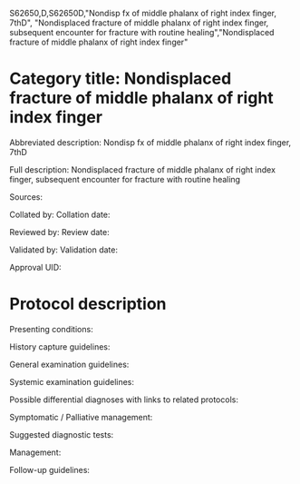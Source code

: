 S62650,D,S62650D,"Nondisp fx of middle phalanx of right index finger, 7thD", "Nondisplaced fracture of middle phalanx of right index finger, subsequent encounter for fracture with routine healing","Nondisplaced fracture of middle phalanx of right index finger"
# Category title: Nondisplaced fracture of middle phalanx of right index finger

Abbreviated description: Nondisp fx of middle phalanx of right index finger, 7thD

Full description: Nondisplaced fracture of middle phalanx of right index finger, subsequent encounter for fracture with routine healing

Sources:

Collated by:
Collation date:

Reviewed by:
Review date:

Validated by:
Validation date:

Approval UID:

# Protocol description

Presenting conditions:

History capture guidelines:

General examination guidelines:

Systemic examination guidelines:

Possible differential diagnoses with links to related protocols:

Symptomatic / Palliative management:

Suggested diagnostic tests:

Management:

Follow-up guidelines:
